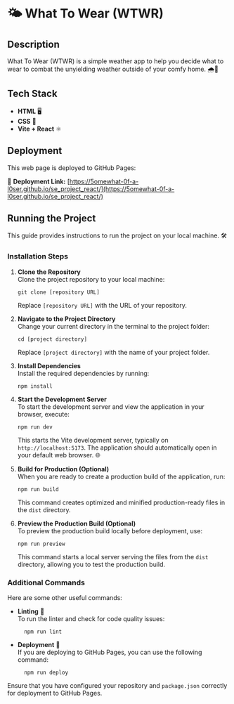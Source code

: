 # 🌤️ What To Wear (WTWR)

## Description

What To Wear (WTWR) is a simple weather app to help you decide what to wear to combat the unyielding weather outside of your comfy home. 🌧🧥

## Tech Stack

- **HTML** ️🖥️
- **CSS** 🎨
- **Vite + React** ⚛️

## Deployment

This web page is deployed to GitHub Pages:

🔗 **Deployment Link:** [https://5omewhat-0f-a-l0ser.github.io/se_project_react/](https://5omewhat-0f-a-l0ser.github.io/se_project_react/)

## Running the Project

This guide provides instructions to run the project on your local machine. 🛠️

### Installation Steps

1.  **Clone the Repository**  
    Clone the project repository to your local machine:

    ```
    git clone [repository URL]
    ```

    Replace `[repository URL]` with the URL of your repository.

2.  **Navigate to the Project Directory**  
    Change your current directory in the terminal to the project folder:

    ```
    cd [project directory]
    ```

    Replace `[project directory]` with the name of your project folder.

3.  **Install Dependencies**  
    Install the required dependencies by running:

    ```
    npm install
    ```

4.  **Start the Development Server**  
    To start the development server and view the application in your browser, execute:

    ```
    npm run dev
    ```

    This starts the Vite development server, typically on `http://localhost:5173`. The application should automatically open in your default web browser. 🌐

5.  **Build for Production (Optional)**  
    When you are ready to create a production build of the application, run:

    ```
    npm run build
    ```

    This command creates optimized and minified production-ready files in the `dist` directory.

6.  **Preview the Production Build (Optional)**  
    To preview the production build locally before deployment, use:
    ```
    npm run preview
    ```
    This command starts a local server serving the files from the `dist` directory, allowing you to test the production build.

### Additional Commands

Here are some other useful commands:

- **Linting** 🧹  
  To run the linter and check for code quality issues:

  ```
    npm run lint
  ```

- **Deployment** 🚀  
  If you are deploying to GitHub Pages, you can use the following command:

  ```
    npm run deploy
  ```

Ensure that you have configured your repository and `package.json` correctly for deployment to GitHub Pages.
